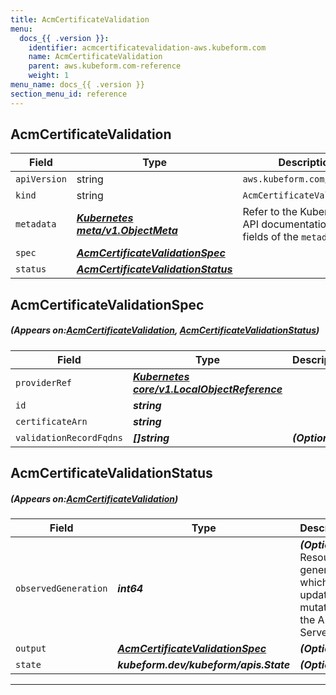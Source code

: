 ```yaml
---
title: AcmCertificateValidation
menu:
  docs_{{ .version }}:
    identifier: acmcertificatevalidation-aws.kubeform.com
    name: AcmCertificateValidation
    parent: aws.kubeform.com-reference
    weight: 1
menu_name: docs_{{ .version }}
section_menu_id: reference
---
```


## AcmCertificateValidation
| Field | Type | Description |
| ------ | ----- | ----------- |
| `apiVersion` | string | `aws.kubeform.com/v1alpha1` |
|    `kind` | string | `AcmCertificateValidation` |
| `metadata` | ***[Kubernetes meta/v1.ObjectMeta](https://kubernetes.io/docs/reference/generated/kubernetes-api/v1.13/#objectmeta-v1-meta)***|Refer to the Kubernetes API documentation for the fields of the `metadata` field.|
| `spec` | ***[AcmCertificateValidationSpec](#AcmCertificateValidationSpec)***||
| `status` | ***[AcmCertificateValidationStatus](#AcmCertificateValidationStatus)***||
## AcmCertificateValidationSpec
##### (Appears on:[AcmCertificateValidation](#AcmCertificateValidation), [AcmCertificateValidationStatus](#AcmCertificateValidationStatus))
| Field | Type | Description |
| ------ | ----- | ----------- |
| `providerRef` | ***[Kubernetes core/v1.LocalObjectReference](https://kubernetes.io/docs/reference/generated/kubernetes-api/v1.13/#localobjectreference-v1-core)***||
| `id` | ***string***||
| `certificateArn` | ***string***||
| `validationRecordFqdns` | ***[]string***| ***(Optional)*** |
## AcmCertificateValidationStatus
##### (Appears on:[AcmCertificateValidation](#AcmCertificateValidation))
| Field | Type | Description |
| ------ | ----- | ----------- |
| `observedGeneration` | ***int64***| ***(Optional)*** Resource generation, which is updated on mutation by the API Server.|
| `output` | ***[AcmCertificateValidationSpec](#AcmCertificateValidationSpec)***| ***(Optional)*** |
| `state` | ***kubeform.dev/kubeform/apis.State***| ***(Optional)*** |
---
